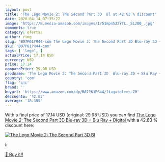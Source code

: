 ```yaml
---
layout: post
title: 'The Lego Movie 2: The Second Part 3D  Bl at 42.83 % discount'
date: 2020-04-14 07:35:27
image: 'https://m.media-amazon.com/images/I/51mpn532YTL._SL200_.jpg'
comments: true
category: ofertas
author: ring
slug: 'B07P61PR44-com The Lego Movie 2: The Second Part 3D Blu-ray 3D + Blu Ray...'
sku: 'B07P61PR44-com'
tags: [ 'lego', ]
actualPrice: 17.14 USD
currency: USD
price: 17.14
comparePrice: 29.98 USD
prodname: 'The Lego Movie 2: The Second Part 3D  Blu-ray 3D + Blu Ray + Digital '
country: 'com'
flag: '🇺🇸'
brand: ''
buyurl: 'https://www.amazon.com/dp/B07P61PR44/?tag=tolees-20'
descuento: '42.83'
average: '18.385'
---
```


With a final price of 17.14 USD (original: 29.98 USD) you can find [The Lego Movie 2: The Second Part 3D  Blu-ray 3D + Blu Ray + Digital ](https://www.amazon.com/dp/B07P61PR44/?tag=tolees-20) with a  42.83 % discount here:

[![The Lego Movie 2: The Second Part 3D  Bl](https://m.media-amazon.com/images/I/51mpn532YTL._SL200_.jpg)](https://www.amazon.com/dp/B07P61PR44/?tag=tolees-20)

ℹ️:


[🛒 Buy it!!](https://www.amazon.com/dp/B07P61PR44/?tag=tolees-20)
